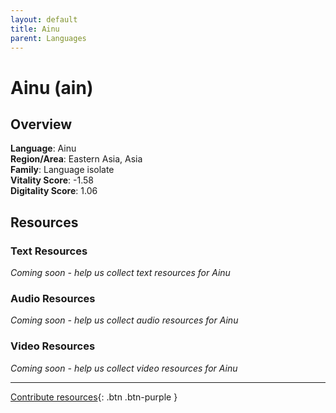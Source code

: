 ```yaml
---
layout: default
title: Ainu
parent: Languages
---
```


# Ainu (ain)

## Overview

**Language**: Ainu  
**Region/Area**: Eastern Asia, Asia  
**Family**: Language isolate  
**Vitality Score**: -1.58  
**Digitality Score**: 1.06  

## Resources

### Text Resources
*Coming soon - help us collect text resources for Ainu*

### Audio Resources
*Coming soon - help us collect audio resources for Ainu*

### Video Resources
*Coming soon - help us collect video resources for Ainu*

---

[Contribute resources](https://fairtrain.github.io/){: .btn .btn-purple }
